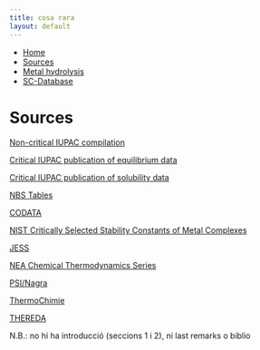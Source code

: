 ```yaml
---
title: cosa rara
layout: default
---
```

<ul>
  <li><a href="/">Home</a></li>
  <li><a class="active" href="/sources.html">Sources</a></li>
  <li><a href="/cost-nectar.html">Metal hydrolysis</a></li>
  <li><a href="/sc-database.html">SC-Database</a></li>
</ul>

# Sources

[Non-critical IUPAC compilation](/cost-nectar.html)

[Critical IUPAC publication of equilibrium data](/cost-nectar.html)

[Critical IUPAC publication of solubility data](/cost-nectar.html)

[NBS Tables](/cost-nectar.html)

[CODATA](/cost-nectar.html)

[NIST Critically Selected Stability Constants of Metal Complexes](/cost-nectar.html)

[JESS](/cost-nectar.html)

[NEA Chemical Thermodynamics Series](/cost-nectar.html)

[PSI/Nagra](/cost-nectar.html)

[ThermoChimie](/cost-nectar.html)

[THEREDA](/cost-nectar.html)

N.B.: no hi ha introducció (seccions 1 i 2), ni last remarks o biblio

